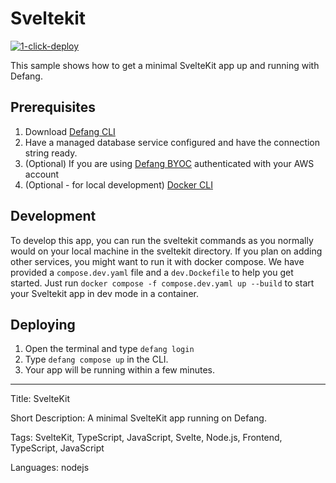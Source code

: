 # Sveltekit

[![1-click-deploy](https://defang.io/deploy-with-defang.svg)](https://portal.defang.dev/redirect?url=https%3A%2F%2Fgithub.com%2Fnew%3Ftemplate_name%3Dsample-sveltekit-template%26template_owner%3DDefangSamples)

This sample shows how to get a minimal SvelteKit app up and running with Defang.

## Prerequisites

1. Download [Defang CLI](https://github.com/DefangLabs/defang)
2. Have a managed database service configured and have the connection string ready.
3. (Optional) If you are using [Defang BYOC](https://docs.aws.amazon.com/cli/latest/userguide/cli-chap-configure.html) authenticated with your AWS account
4. (Optional - for local development) [Docker CLI](https://docs.docker.com/engine/install/)

## Development

To develop this app, you can run the sveltekit commands as you normally would on your local machine in the sveltekit directory. If you plan on adding other services, you might want to run it with docker compose. We have provided a `compose.dev.yaml` file and a `dev.Dockefile` to help you get started. Just run `docker compose -f compose.dev.yaml up --build` to start your Sveltekit app in dev mode in a container.

## Deploying

1. Open the terminal and type `defang login`
2. Type `defang compose up` in the CLI.
3. Your app will be running within a few minutes.

---

Title: SvelteKit

Short Description: A minimal SvelteKit app running on Defang.

Tags: SvelteKit, TypeScript, JavaScript, Svelte, Node.js, Frontend, TypeScript, JavaScript

Languages: nodejs
